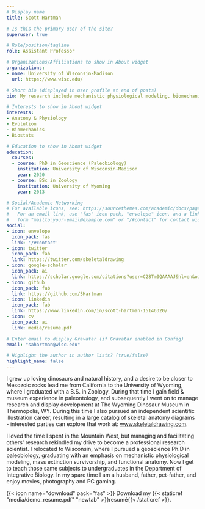 ```yaml
---
# Display name
title: Scott Hartman

# Is this the primary user of the site?
superuser: true

# Role/position/tagline
role: Assistant Professor

# Organizations/Affiliations to show in About widget
organizations:
- name: University of Wisconsin-Madison
  url: https://www.wisc.edu/

# Short bio (displayed in user profile at end of posts)
bio: My research include mechanistic physiological modeling, biomechanics, phylogenetics and macroevolutionary patterns and extinction, particularly in Mesozoic vertebrates. I am particularly interested in synthesizing the above data into understanding the life appearance and behavior of dinosaurs, of which I sometimes create rigorous anatomical diagrams.

# Interests to show in About widget
interests:
- Anatomy & Physiology
- Evolution
- Biomechanics
- Biostats

# Education to show in About widget
education:
  courses:
  - course: PhD in Geoscience (Paleobiology)
    institution: University of Wisconsin-Madison
    year: 2020
  - course: BSc in Zoology
    institution: University of Wyoming
    year: 2013

# Social/Academic Networking
# For available icons, see: https://sourcethemes.com/academic/docs/page-builder/#icons
#   For an email link, use "fas" icon pack, "envelope" icon, and a link in the
#   form "mailto:your-email@example.com" or "/#contact" for contact widget.
social:
- icon: envelope
  icon_pack: fas
  link: '/#contact'
- icon: twitter
  icon_pack: fab
  link: https://twitter.com/skeletaldrawing
- icon: google-scholar
  icon_pack: ai
  link: https://scholar.google.com/citations?user=C28Tm0QAAAAJ&hl=en&oi=ao
- icon: github
  icon_pack: fab
  link: https://github.com/SHartman
- icon: linkedin
  icon_pack: fab
  link: https://www.linkedin.com/in/scott-hartman-15146320/
- icon: cv
  icon_pack: ai
  link: media/resume.pdf

# Enter email to display Gravatar (if Gravatar enabled in Config)
email: "sahartman@wisc.edu"

# Highlight the author in author lists? (true/false)
highlight_name: false
---
```


I grew up loving dinosaurs and natural history, and a desire to be closer to Mesozoic rocks lead me from California to the University of Wyoming, where I graduated with a B.S. in Zoology. During that time I gain field & museum experience in paleontology, and subsequently I went on to manage research and display development at The Wyoming Dinosaur Museum in Thermopolis, WY. During this time I also pursued an independent scientific illustration career, resulting in a large catalog of skeletal anatomy diagrams - interested parties can explore that work at: www.skeletaldrawing.com.

I loved the time I spent in the Mountain West, but managing and facilitating others' research rekindled my drive to become a professional research scientist. I relocated to Wisconsin, where I pursued a geoscience Ph.D in paleobiology, graduating with an emphasis on mechanistic physiological modeling, mass extinction survivorship, and functional anatomy. Now I get to teach those same subjects to undergraduates in the Department of Integrative Biology. In my spare time I am a husband, father, pet-father, and enjoy movies, photography and PC gaming.


{{< icon name="download" pack="fas" >}} Download my {{< staticref "media/demo_resume.pdf" "newtab" >}}resumé{{< /staticref >}}.

